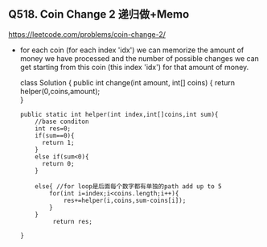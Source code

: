 ## Q518. Coin Change 2 递归做+Memo
https://leetcode.com/problems/coin-change-2/

* for each coin (for each index 'idx') we can memorize the amount of money we have processed and the number of possible changes we can get starting from this coin (this index 'idx') for that amount of money. 
     
     class Solution {
          public int change(int amount, int[] coins) {
              return helper(0,coins,amount);   
          }

      public static int helper(int index,int[]coins,int sum){
          //base conditon
          int res=0;
          if(sum==0){
            return 1;
          }
          else if(sum<0){
            return 0;
          }

          else{ //for loop是后面每个数字都有单独的path add up to 5
              for(int i=index;i<coins.length;i++){
                  res+=helper(i,coins,sum-coins[i]);   
              }
          }
               return res;                 

      }

